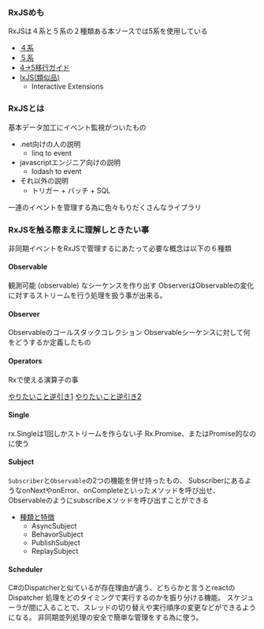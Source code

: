 
### RxJSめも

RxJSは４系と５系の２種類ある本ソースでは5系を使用している

 + [４系](https://github.com/Reactive-Extensions/RxJS)
 + [５系](https://github.com/ReactiveX/rxjs)
 + [4->5移行ガイド](https://github.com/ReactiveX/rxjs/blob/master/MIGRATION.md)
 + [IxJS(類似品)](https://github.com/ReactiveX/IxJS)
   + Interactive Extensions 

### RxJSとは

 基本データ加工にイベント監視がついたもの

 + .net向けの人の説明
   + linq to event
 + javascriptエンジニア向けの説明
   + lodash to event
 + それ以外の説明
   + トリガー + バッチ + SQL


一連のイベントを管理する為に色々もりだくさんなライブラリ

### RxJSを触る際まえに理解しときたい事

非同期イベントをRxJSで管理するにあたって必要な概念は以下の６種類

#### Observable

観測可能 (observable) なシーケンスを作り出す
ObserverはObservableの変化に対するストリームを行う処理を扱う事が出来る。

#### Observer

Observableのコールスタックコレクション
Observableシーケンスに対して何をどうするか定義したもの

#### Operators

Rxで使える演算子の事

[やりたいこと逆引き1](http://reactivex.io/documentation/operators.html)
[やりたいこと逆引き2](http://xgrommx.github.io/rx-book/content/which_operator_do_i_use/index.html)


#### Single

rx.Singleは1回しかストリームを作らない子
Rx.Promise、またはPromise的なのに使う

#### Subject

`Subscriber`と`Observable`の2つの機能を併せ持ったもの、
SubscriberにあるようなonNextやonError、onCompleteといったメソッドを呼び出せ、Observableのようにsubscribeメソッドを呼び出すことができる

 + [種類と特徴](http://qiita.com/hide92795/items/f7205c8171826cc2153b#subject%E3%81%AE%E7%A8%AE%E9%A1%9E%E3%81%A8%E7%89%B9%E5%BE%B4)
   + AsyncSubject
   + BehavorSubject
   + PublishSubject
   + ReplaySubject

#### Scheduler

C#のDispatcherと似ているが存在理由が違う、どちらかと言うとreactのDispatcher
処理をどのタイミングで実行するのかを振り分ける機能。
スケジューラが間に入ることで、スレッドの切り替えや実行順序の変更などができるようになる。
非同期並列処理の安全で簡単な管理をする為に使う。





